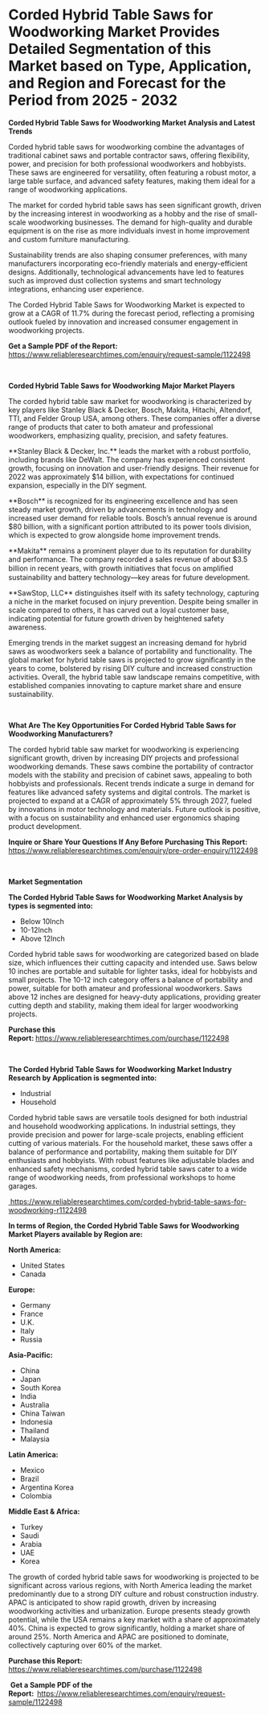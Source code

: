 <p><h1>Corded Hybrid Table Saws for Woodworking Market Provides Detailed Segmentation of this Market based on Type, Application, and Region and Forecast for the Period from 2025 - 2032</h1></p><p><strong>Corded Hybrid Table Saws for Woodworking Market Analysis and Latest Trends</strong></p>
<p><p>Corded hybrid table saws for woodworking combine the advantages of traditional cabinet saws and portable contractor saws, offering flexibility, power, and precision for both professional woodworkers and hobbyists. These saws are engineered for versatility, often featuring a robust motor, a large table surface, and advanced safety features, making them ideal for a range of woodworking applications. </p><p>The market for corded hybrid table saws has seen significant growth, driven by the increasing interest in woodworking as a hobby and the rise of small-scale woodworking businesses. The demand for high-quality and durable equipment is on the rise as more individuals invest in home improvement and custom furniture manufacturing. </p><p>Sustainability trends are also shaping consumer preferences, with many manufacturers incorporating eco-friendly materials and energy-efficient designs. Additionally, technological advancements have led to features such as improved dust collection systems and smart technology integrations, enhancing user experience. </p><p>The Corded Hybrid Table Saws for Woodworking Market is expected to grow at a CAGR of 11.7% during the forecast period, reflecting a promising outlook fueled by innovation and increased consumer engagement in woodworking projects.</p></p>
<p><strong>Get a Sample PDF of the Report:&nbsp;</strong> <a href="https://www.reliableresearchtimes.com/enquiry/request-sample/1122498?utm_campaign=3556&utm_medium=2&utm_source=Github&utm_content=ia&utm_term=12042025&utm_id=corded-hybrid-table-saws-for-woodworking">https://www.reliableresearchtimes.com/enquiry/request-sample/1122498</a></p>
<p>&nbsp;</p>
<p><strong>Corded Hybrid Table Saws for Woodworking Major Market Players</strong></p>
<p><p>The corded hybrid table saw market for woodworking is characterized by key players like Stanley Black & Decker, Bosch, Makita, Hitachi, Altendorf, TTI, and Felder Group USA, among others. These companies offer a diverse range of products that cater to both amateur and professional woodworkers, emphasizing quality, precision, and safety features.</p><p>**Stanley Black & Decker, Inc.** leads the market with a robust portfolio, including brands like DeWalt. The company has experienced consistent growth, focusing on innovation and user-friendly designs. Their revenue for 2022 was approximately $14 billion, with expectations for continued expansion, especially in the DIY segment.</p><p>**Bosch** is recognized for its engineering excellence and has seen steady market growth, driven by advancements in technology and increased user demand for reliable tools. Bosch’s annual revenue is around $80 billion, with a significant portion attributed to its power tools division, which is expected to grow alongside home improvement trends.</p><p>**Makita** remains a prominent player due to its reputation for durability and performance. The company recorded a sales revenue of about $3.5 billion in recent years, with growth initiatives that focus on ampliﬁed sustainability and battery technology—key areas for future development.</p><p>**SawStop, LLC** distinguishes itself with its safety technology, capturing a niche in the market focused on injury prevention. Despite being smaller in scale compared to others, it has carved out a loyal customer base, indicating potential for future growth driven by heightened safety awareness.</p><p>Emerging trends in the market suggest an increasing demand for hybrid saws as woodworkers seek a balance of portability and functionality. The global market for hybrid table saws is projected to grow significantly in the years to come, bolstered by rising DIY culture and increased construction activities. Overall, the hybrid table saw landscape remains competitive, with established companies innovating to capture market share and ensure sustainability.</p></p>
<p>&nbsp;</p>
<p><strong>What Are The Key Opportunities For Corded Hybrid Table Saws for Woodworking Manufacturers?</strong></p>
<p><p>The corded hybrid table saw market for woodworking is experiencing significant growth, driven by increasing DIY projects and professional woodworking demands. These saws combine the portability of contractor models with the stability and precision of cabinet saws, appealing to both hobbyists and professionals. Recent trends indicate a surge in demand for features like advanced safety systems and digital controls. The market is projected to expand at a CAGR of approximately 5% through 2027, fueled by innovations in motor technology and materials. Future outlook is positive, with a focus on sustainability and enhanced user ergonomics shaping product development.</p></p>
<p><strong>Inquire or Share Your Questions If Any Before Purchasing This Report:</strong> <a href="https://www.reliableresearchtimes.com/enquiry/pre-order-enquiry/1122498?utm_campaign=3556&utm_medium=2&utm_source=Github&utm_content=ia&utm_term=12042025&utm_id=corded-hybrid-table-saws-for-woodworking">https://www.reliableresearchtimes.com/enquiry/pre-order-enquiry/1122498</a></p>
<p>&nbsp;</p>
<p><strong>Market Segmentation</strong></p>
<p><strong>The Corded Hybrid Table Saws for Woodworking Market Analysis by types is segmented into:</strong></p>
<p><ul><li>Below 10Inch</li><li>10-12Inch</li><li>Above 12Inch</li></ul></p>
<p><p>Corded hybrid table saws for woodworking are categorized based on blade size, which influences their cutting capacity and intended use. Saws below 10 inches are portable and suitable for lighter tasks, ideal for hobbyists and small projects. The 10-12 inch category offers a balance of portability and power, suitable for both amateur and professional woodworkers. Saws above 12 inches are designed for heavy-duty applications, providing greater cutting depth and stability, making them ideal for larger woodworking projects.</p></p>
<p><strong>Purchase this Report:&nbsp;</strong><a href="https://www.reliableresearchtimes.com/purchase/1122498?utm_campaign=3556&utm_medium=2&utm_source=Github&utm_content=ia&utm_term=12042025&utm_id=corded-hybrid-table-saws-for-woodworking">https://www.reliableresearchtimes.com/purchase/1122498</a></p>
<p>&nbsp;</p>
<p><strong>The Corded Hybrid Table Saws for Woodworking Market Industry Research by Application is segmented into:</strong></p>
<p><ul><li>Industrial</li><li>Household</li></ul></p>
<p><p>Corded hybrid table saws are versatile tools designed for both industrial and household woodworking applications. In industrial settings, they provide precision and power for large-scale projects, enabling efficient cutting of various materials. For the household market, these saws offer a balance of performance and portability, making them suitable for DIY enthusiasts and hobbyists. With robust features like adjustable blades and enhanced safety mechanisms, corded hybrid table saws cater to a wide range of woodworking needs, from professional workshops to home garages.</p></p>
<p><a href="https://www.reliableresearchtimes.com/corded-hybrid-table-saws-for-woodworking-r1122498?utm_campaign=3556&utm_medium=2&utm_source=Github&utm_content=ia&utm_term=12042025&utm_id=corded-hybrid-table-saws-for-woodworking">&nbsp;https://www.reliableresearchtimes.com/corded-hybrid-table-saws-for-woodworking-r1122498</a></p>
<p><strong>In terms of Region, the Corded Hybrid Table Saws for Woodworking Market Players available by Region are:</strong></p>
<p>
    <p> <strong> North America: </strong>
        <ul>
            <li>United States</li>
            <li>Canada</li>
        </ul>
        </p> 
    <p> <strong> Europe: </strong>
        <ul>
            <li>Germany</li>
            <li>France</li>
            <li>U.K.</li>
            <li>Italy</li>
            <li>Russia</li>
        </ul>
        </p> 
    <p> <strong> Asia-Pacific: </strong>
        <ul>
            <li>China</li>
            <li>Japan</li>
            <li>South Korea</li>
            <li>India</li>
            <li>Australia</li>
            <li>China Taiwan</li>
            <li>Indonesia</li>
            <li>Thailand</li>
            <li>Malaysia</li>
        </ul>
        </p> 
    <p> <strong> Latin America: </strong>
        <ul>
            <li>Mexico</li>
            <li>Brazil</li>
            <li>Argentina Korea</li>
            <li>Colombia</li>
        </ul>
        </p> 
    <p> <strong> Middle East & Africa: </strong>
        <ul>
            <li>Turkey</li>
            <li>Saudi</li>
            <li>Arabia</li>
            <li>UAE</li>
            <li>Korea</li>
        </ul>
    </p>
    </p>
<p><p>The growth of corded hybrid table saws for woodworking is projected to be significant across various regions, with North America leading the market predominantly due to a strong DIY culture and robust construction industry. APAC is anticipated to show rapid growth, driven by increasing woodworking activities and urbanization. Europe presents steady growth potential, while the USA remains a key market with a share of approximately 40%. China is expected to grow significantly, holding a market share of around 25%. North America and APAC are positioned to dominate, collectively capturing over 60% of the market.</p></p>
<p><strong>Purchase this Report: </strong><a href="https://www.reliableresearchtimes.com/purchase/1122498?utm_campaign=3556&utm_medium=2&utm_source=Github&utm_content=ia&utm_term=12042025&utm_id=corded-hybrid-table-saws-for-woodworking">https://www.reliableresearchtimes.com/purchase/1122498</a></p>
<p>&nbsp;<strong>Get a Sample PDF of the Report:&nbsp;&nbsp;</strong><a href="https://www.reliableresearchtimes.com/enquiry/request-sample/1122498?utm_campaign=3556&utm_medium=2&utm_source=Github&utm_content=ia&utm_term=12042025&utm_id=corded-hybrid-table-saws-for-woodworking">https://www.reliableresearchtimes.com/enquiry/request-sample/1122498</a></p>
<p><strong></strong></p>
<p><p></p><p></p><p></p></p>